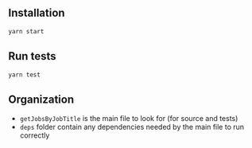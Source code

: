## Installation
```bash
yarn start
```

## Run tests
```bash
yarn test
```

## Organization
- `getJobsByJobTitle` is the main file to look for (for source and tests)
- `deps` folder contain any dependencies needed by the main file to run correctly
